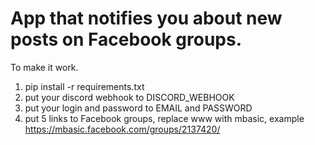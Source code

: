 # App that notifies you about new posts on Facebook groups.

To make it work.
1. pip install -r requirements.txt
2. put your discord webhook to DISCORD_WEBHOOK
3. put your login and password to EMAIL and PASSWORD
4. put 5 links to Facebook groups, replace www with mbasic, example https://mbasic.facebook.com/groups/2137420/